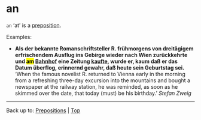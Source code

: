 # an

`an` ‘at’ is a [preposition](index.md).

Examples:
- **Als der bekannte Romanschriftsteller R. frühmorgens von dreitägigem erfrischendem Ausflug ins Gebirge wieder nach Wien zurückkehrte und <mark>am</mark> [Bahnhof](../nouns/b/ba/Bahnhof.md) eine Zeitung [kaufte](../verbs/k/ka/kaufen.md), wurde er, kaum daß er das Datum überflog, erinnernd gewahr, daß heute sein Geburtstag sei.** ‘When the famous novelist R. returned to Vienna early in the morning from a refreshing three-day excursion into the mountains and bought a newspaper at the railway station, he was reminded, as soon as he skimmed over the date, that today (must) be his birthday.’ *Stefan Zweig*

----

Back up to: [Prepositions](index.md) | [Top](../index.md)

